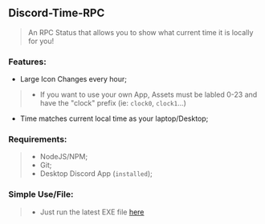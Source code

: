 ## Discord-Time-RPC
> An RPC Status that allows you to show what current time it is locally for you!

### Features:
- Large Icon Changes every hour;
> * If you want to use your own App, Assets must be labled 0-23 and have the "clock" prefix (ie: `clock0`, `clock1`...)
- Time matches current local time as your laptop/Desktop;

### Requirements:
> - NodeJS/NPM;
> - Git;
> - Desktop Discord App (`installed`);

### Simple Use/File:
> - Just run the latest EXE file [here](https://github.com/Akrasio/TimeRPC/releases)
